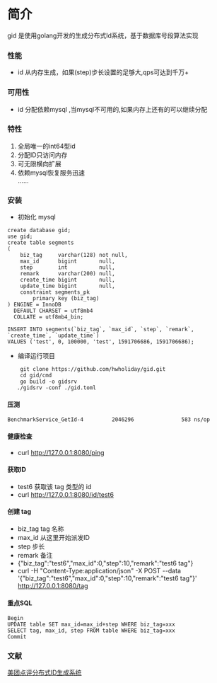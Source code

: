 # 简介
gid 是使用golang开发的生成分布式Id系统，基于数据库号段算法实现
### 性能
- id 从内存生成，如果(step)步长设置的足够大,qps可达到千万+
### 可用性
- id 分配依赖mysql ,当mysql不可用的,如果内存上还有的可以继续分配
### 特性
1. 全局唯一的int64型id  
2. 分配ID只访问内存  
3. 可无限横向扩展  
4. 依赖mysql恢复服务迅速  
 ......
### 安装
- 初始化 mysql

```base
create database gid;
use gid;
create table segments
(
    biz_tag     varchar(128) not null,
    max_id      bigint       null,
    step        int          null,
    remark      varchar(200) null,
    create_time bigint       null,
    update_time bigint       null,
    constraint segments_pk
        primary key (biz_tag)
) ENGINE = InnoDB
  DEFAULT CHARSET = utf8mb4
  COLLATE = utf8mb4_bin;

INSERT INTO segments(`biz_tag`, `max_id`, `step`, `remark`, `create_time`, `update_time`)
VALUES ('test', 0, 100000, 'test', 1591706686, 1591706686);
```
- 编译运行项目
```base
    git clone https://github.com/hwholiday/gid.git
    cd gid/cmd
    go build -o gidsrv
   ./gidsrv -conf ./gid.toml
```
#### 压测
```base
BenchmarkService_GetId-4         2046296               583 ns/op 
```
#### 健康检查
- curl http://127.0.0.1:8080/ping

#### 获取ID
 - test6 获取该 tag 类型的 id
 - curl http://127.0.0.1:8080/id/test6
 
#### 创建 tag
- biz_tag tag 名称
- max_id  从这里开始派发ID
- step 步长
- remark 备注
- {"biz_tag":"test6","max_id":0,"step":10,"remark":"test6 tag"}
- curl -H "Content-Type:application/json" -X POST --data '{"biz_tag":"test6","max_id":0,"step":10,"remark":"test6 tag"}' http://127.0.0.1:8080/tag
#### 重点SQL
```base
Begin
UPDATE table SET max_id=max_id+step WHERE biz_tag=xxx
SELECT tag, max_id, step FROM table WHERE biz_tag=xxx
Commit
```
### 文献
[美团点评分布式ID生成系统](https://tech.meituan.com/2017/04/21/mt-leaf.html)


